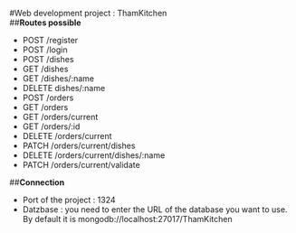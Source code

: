 #Web development project : ThamKitchen  
##__Routes possible__  
* POST /register  
* POST /login  
* POST /dishes  
* GET /dishes  
* GET /dishes/:name  
* DELETE dishes/:name  
* POST /orders  
* GET /orders  
* GET /orders/current  
* GET /orders/:id  
* DELETE /orders/current  
* PATCH /orders/current/dishes  
* DELETE /orders/current/dishes/:name  
* PATCH /orders/current/validate  

##__Connection__  
* Port of the project : 1324
* Datzbase : you need to enter the URL of the database you want to use. By default it is mongodb://localhost:27017/ThamKitchen  
